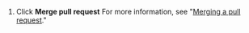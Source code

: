 1. Click **Merge pull request** For more information, see "[Merging a pull request](/github/collaborating-with-issues-and-pull-requests/merging-a-pull-request)."

